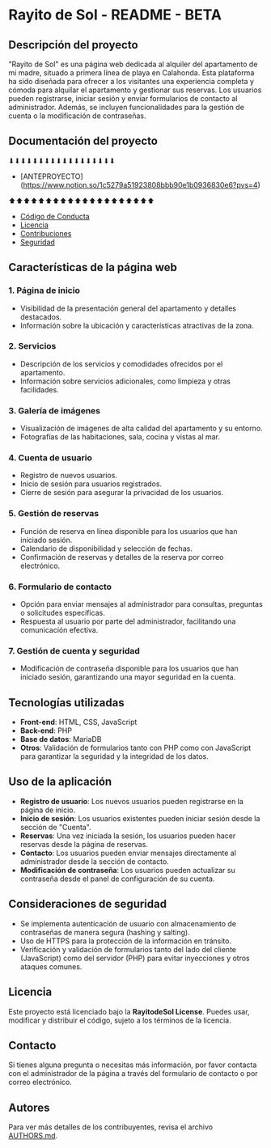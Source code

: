 # Rayito de Sol - README - BETA

## Descripción del proyecto
"Rayito de Sol" es una página web dedicada al alquiler del apartamento de mi madre, situado a primera línea de playa en Calahonda. Esta plataforma ha sido diseñada para ofrecer a los visitantes una experiencia completa y cómoda para alquilar el apartamento y gestionar sus reservas. Los usuarios pueden registrarse, iniciar sesión y enviar formularios de contacto al administrador. Además, se incluyen funcionalidades para la gestión de cuenta o la modificación de contraseñas.

## Documentación del proyecto

⬇⬇⬇⬇⬇⬇⬇⬇⬇⬇⬇⬇⬇⬇⬇⬇⬇⬇
- [ANTEPROYECTO] (https://www.notion.so/1c5279a51923808bbb90e1b0936830e6?pvs=4)

⬆⬆⬆⬆⬆⬆⬆⬆⬆⬆⬆⬆⬆⬆⬆⬆⬆⬆⬆⬆
- [Código de Conducta](CODE_OF_CONDUCT.md)
- [Licencia](LICENSE)
- [Contribuciones](CONTRIBUTING.md)
- [Seguridad](SECURITY.md)



## Características de la página web

### 1. Página de inicio
- Visibilidad de la presentación general del apartamento y detalles destacados.
- Información sobre la ubicación y características atractivas de la zona.

### 2. Servicios
- Descripción de los servicios y comodidades ofrecidos por el apartamento.
- Información sobre servicios adicionales, como limpieza y otras facilidades.

### 3. Galería de imágenes
- Visualización de imágenes de alta calidad del apartamento y su entorno.
- Fotografías de las habitaciones, sala, cocina y vistas al mar.

### 4. Cuenta de usuario
- Registro de nuevos usuarios.
- Inicio de sesión para usuarios registrados.
- Cierre de sesión para asegurar la privacidad de los usuarios.

### 5. Gestión de reservas
- Función de reserva en línea disponible para los usuarios que han iniciado sesión.
- Calendario de disponibilidad y selección de fechas.
- Confirmación de reservas y detalles de la reserva por correo electrónico.

### 6. Formulario de contacto
- Opción para enviar mensajes al administrador para consultas, preguntas o solicitudes específicas.
- Respuesta al usuario por parte del administrador, facilitando una comunicación efectiva.

### 7. Gestión de cuenta y seguridad
- Modificación de contraseña disponible para los usuarios que han iniciado sesión, garantizando una mayor seguridad en la cuenta.

## Tecnologías utilizadas
- **Front-end**: HTML, CSS, JavaScript
- **Back-end**: PHP
- **Base de datos**: MariaDB
- **Otros**: Validación de formularios tanto con PHP como con JavaScript para garantizar la seguridad y la integridad de los datos.

## Uso de la aplicación
- **Registro de usuario**: Los nuevos usuarios pueden registrarse en la página de inicio.
- **Inicio de sesión**: Los usuarios existentes pueden iniciar sesión desde la sección de "Cuenta".
- **Reservas**: Una vez iniciada la sesión, los usuarios pueden hacer reservas desde la página de reservas.
- **Contacto**: Los usuarios pueden enviar mensajes directamente al administrador desde la sección de contacto.
- **Modificación de contraseña**: Los usuarios pueden actualizar su contraseña desde el panel de configuración de su cuenta.

## Consideraciones de seguridad
- Se implementa autenticación de usuario con almacenamiento de contraseñas de manera segura (hashing y salting).
- Uso de HTTPS para la protección de la información en tránsito.
- Verificación y validación de formularios tanto del lado del cliente (JavaScript) como del servidor (PHP) para evitar inyecciones y otros ataques comunes.

## Licencia
Este proyecto está licenciado bajo la **RayitodeSol License**. Puedes usar, modificar y distribuir el código, sujeto a los términos de la licencia.

## Contacto
Si tienes alguna pregunta o necesitas más información, por favor contacta con el administrador de la página a través del formulario de contacto o por correo electrónico.

## Autores

Para ver más detalles de los contribuyentes, revisa el archivo [AUTHORS.md](./AUTHORS.md).
